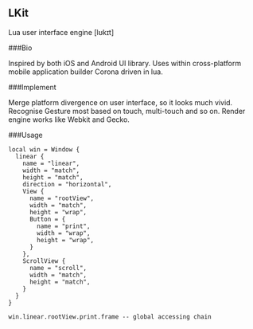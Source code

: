 LKit
-----

Lua user interface engine [lʊkɪt]

###Bio

Inspired by both iOS and Android UI library. Uses within cross-platform mobile application builder Corona driven in lua.

###Implement

Merge platform divergence on user interface, so it looks much vivid.
Recognise Gesture most based on touch, multi-touch and so on.
Render engine works like Webkit and Gecko.

###Usage

```
local win = Window {
  linear {
    name = "linear",
    width = "match",
    height = "match",
    direction = "horizontal",
    View {
      name = "rootView",
      width = "match",
      height = "wrap",
      Button = {
        name = "print",
        width = "wrap",
        height = "wrap",
      }
    },
    ScrollView {
      name = "scroll",
      width = "match",
      height = "match",
    }
  }
}

win.linear.rootView.print.frame -- global accessing chain
```